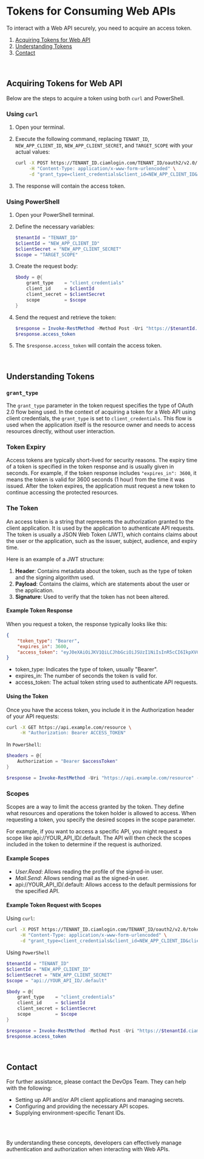 # Tokens for Consuming Web APIs
To interact with a Web API securely, you need to acquire an access token. 

1. [Acquiring Tokens for Web API](#acquiring-tokens-for-web-api)
2. [Understanding Tokens](#understanding-tokens)
3. [Contact](#Contact)

<br>

## Acquiring Tokens for Web API

Below are the steps to acquire a token using both `curl` and PowerShell.

### Using `curl`

1. Open your terminal.
2. Execute the following command, replacing `TENANT_ID`, `NEW_APP_CLIENT_ID`, `NEW_APP_CLIENT_SECRET`, and `TARGET_SCOPE` with your actual values:

    ```sh
    curl -X POST https://TENANT_ID.ciamlogin.com/TENANT_ID/oauth2/v2.0/token \
         -H "Content-Type: application/x-www-form-urlencoded" \
         -d "grant_type=client_credentials&client_id=NEW_APP_CLIENT_ID&client_secret=NEW_APP_CLIENT_SECRET&scope=TARGET_SCOPE"
    ```

3. The response will contain the access token.

### Using PowerShell

1. Open your PowerShell terminal.
2. Define the necessary variables:

    ```ps1
    $tenantId = "TENANT_ID"
    $clientId = "NEW_APP_CLIENT_ID"
    $clientSecret = "NEW_APP_CLIENT_SECRET"
    $scope = "TARGET_SCOPE"
    ```

3. Create the request body:

    ```ps1
    $body = @{
        grant_type    = "client_credentials"
        client_id     = $clientId
        client_secret = $clientSecret
        scope         = $scope
    }
    ```

4. Send the request and retrieve the token:

    ```ps1
    $response = Invoke-RestMethod -Method Post -Uri "https://$tenantId.ciamlogin.com/$tenantId/oauth2/v2.0/token" -ContentType "application/x-www-form-urlencoded" -Body $body
    $response.access_token
    ```

5. The `$response.access_token` will contain the access token.

<br>

## Understanding Tokens

### `grant_type`

The `grant_type` parameter in the token request specifies the type of OAuth 2.0 flow being used. In the context of acquiring a token for a Web API using client credentials, the `grant_type` is set to `client_credentials`. This flow is used when the application itself is the resource owner and needs to access resources directly, without user interaction.

### Token Expiry

Access tokens are typically short-lived for security reasons. The expiry time of a token is specified in the token response and is usually given in seconds. For example, if the token response includes `"expires_in": 3600`, it means the token is valid for 3600 seconds (1 hour) from the time it was issued. After the token expires, the application must request a new token to continue accessing the protected resources.

### The Token

An access token is a string that represents the authorization granted to the client application. It is used by the application to authenticate API requests. The token is usually a JSON Web Token (JWT), which contains claims about the user or the application, such as the issuer, subject, audience, and expiry time.

Here is an example of a JWT structure:

1. **Header**: Contains metadata about the token, such as the type of token and the signing algorithm used.
2. **Payload**: Contains the claims, which are statements about the user or the application.
3. **Signature**: Used to verify that the token has not been altered.

#### Example Token Response

When you request a token, the response typically looks like this:

```json
{
    "token_type": "Bearer",
    "expires_in": 3600,
    "access_token": "eyJ0eXAiOiJKV1QiLCJhbGciOiJSUzI1NiIsInR5cCI6IkpXVCJ9..."
}
```

- token_type: Indicates the type of token, usually "Bearer".
- expires_in: The number of seconds the token is valid for.
- access_token: The actual token string used to authenticate API requests.

#### Using the Token
Once you have the access token, you include it in the Authorization header of your API requests:
```sh
curl -X GET https://api.example.com/resource \
     -H "Authorization: Bearer ACCESS_TOKEN"
```

In `PowerShell`:
```ps1
$headers = @{
    Authorization = "Bearer $accessToken"
}

$response = Invoke-RestMethod -Uri "https://api.example.com/resource" -Headers $headers
```

### Scopes
Scopes are a way to limit the access granted by the token. They define what resources and operations the token holder is allowed to access. When requesting a token, you specify the desired scopes in the scope parameter.

For example, if you want to access a specific API, you might request a scope like api://YOUR_API_ID/.default. The API will then check the scopes included in the token to determine if the request is authorized.

#### Example Scopes
- *User.Read*: Allows reading the profile of the signed-in user.
- *Mail.Send*: Allows sending mail as the signed-in user.
- api://YOUR_API_ID/.default: Allows access to the default permissions for the specified API.

#### Example Token Request with Scopes
Using `curl`:
```sh
curl -X POST https://TENANT_ID.ciamlogin.com/TENANT_ID/oauth2/v2.0/token \
     -H "Content-Type: application/x-www-form-urlencoded" \
     -d "grant_type=client_credentials&client_id=NEW_APP_CLIENT_ID&client_secret=NEW_APP_CLIENT_SECRET&scope=api://YOUR_API_ID/.default"
```

Using `PowerShell`
```ps1
$tenantId = "TENANT_ID"
$clientId = "NEW_APP_CLIENT_ID"
$clientSecret = "NEW_APP_CLIENT_SECRET"
$scope = "api://YOUR_API_ID/.default"

$body = @{
    grant_type    = "client_credentials"
    client_id     = $clientId
    client_secret = $clientSecret
    scope         = $scope
}

$response = Invoke-RestMethod -Method Post -Uri "https://$tenantId.ciamlogin.com/$tenantId/oauth2/v2.0/token" -ContentType "application/x-www-form-urlencoded" -Body $body
$response.access_token
```
<br>

## Contact

For further assistance, please contact the DevOps Team. They can help with the following:
- Setting up API and/or API client applications and managing secrets.
- Configuring and providing the necessary API scopes.
- Supplying environment-specific Tenant IDs.

<br>
<br>

By understanding these concepts, developers can effectively manage authentication and authorization when interacting with Web APIs. 
